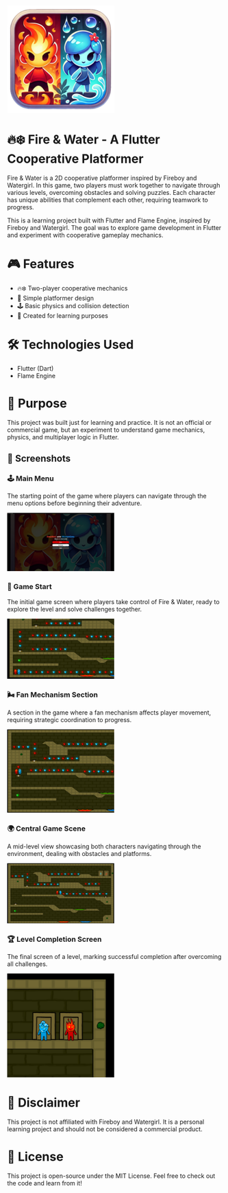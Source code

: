 <img src="/assets/images/logo/fireboy_watergirl_logo.png" alt="Logo" width="250">

# 🔥❄️ Fire & Water - A Flutter Cooperative Platformer
Fire &amp; Water is a 2D cooperative platformer inspired by Fireboy and Watergirl. In this game, two players must work together to navigate through various levels, overcoming obstacles and solving puzzles. Each character has unique abilities that complement each other, requiring teamwork to progress.

This is a learning project built with Flutter and Flame Engine, inspired by Fireboy and Watergirl. The goal was to explore game development in Flutter and experiment with cooperative gameplay mechanics.

# 🎮 Features
- 🔥❄️ Two-player cooperative mechanics
- 🎨 Simple platformer design
- 🕹️ Basic physics and collision detection
- 🎯 Created for learning purposes


# 🛠️ Technologies Used
- Flutter (Dart)
- Flame Engine

# 🎯 Purpose
This project was built just for learning and practice. It is not an official or commercial game, but an experiment to understand game mechanics, physics, and multiplayer logic in Flutter.

## 📸 Screenshots

### **🕹️ Main Menu**
The starting point of the game where players can navigate through the menu options before beginning their adventure.

<img src="/screenshots/00-main-menu.png" alt="Main Menu" width="250">

### **🚀 Game Start**
The initial game screen where players take control of Fire & Water, ready to explore the level and solve challenges together.

<img src="/screenshots/01-game-start.png" alt="Game Start" width="250">

### **🌬️ Fan Mechanism Section**
A section in the game where a fan mechanism affects player movement, requiring strategic coordination to progress.

<img src="/screenshots/02-game-fan-zone.png" alt="Fan Mechanism Section" width="250">

### **🌍 Central Game Scene**
A mid-level view showcasing both characters navigating through the environment, dealing with obstacles and platforms.

<img src="/screenshots/03-game-center-view.png" alt="Central Game Scene" width="250">

### **🏆 Level Completion Screen**
The final screen of a level, marking successful completion after overcoming all challenges.

<img src="/screenshots/04-game-finish.png" alt="Level Completion" width="250">

# 📝 Disclaimer
This project is not affiliated with Fireboy and Watergirl. It is a personal learning project and should not be considered a commercial product.

# 📜 License
This project is open-source under the MIT License. Feel free to check out the code and learn from it!
